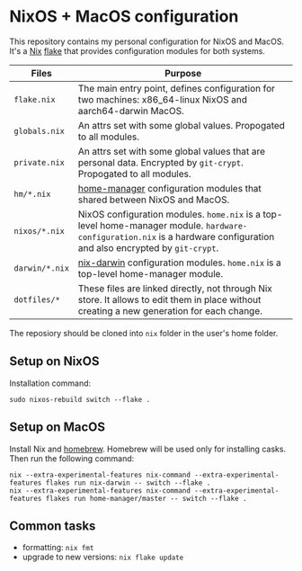 # NixOS + MacOS configuration

This repository contains my personal configuration for NixOS and MacOS. It's a [Nix](https://brew.sh/) [flake](https://nixos.wiki/wiki/Flakes) that provides configuration modules for both systems.

| Files          | Purpose                                                                                                                                                                 |
|----------------|-------------------------------------------------------------------------------------------------------------------------------------------------------------------------|
| `flake.nix`    | The main entry point, defines configuration for two machines: x86_64-linux NixOS and aarch64-darwin MacOS.                                                              |
| `globals.nix`  | An attrs set with some global values. Propogated to all modules.                                                                                                        |
| `private.nix`  | An attrs set with some global values that are personal data. Encrypted by `git-crypt`. Propogated to all modules.                                                       |
| `hm/*.nix`     | [home-manager](https://github.com/nix-community/home-manager) configuration modules that shared between NixOS and MacOS.                                                |
| `nixos/*.nix`  | NixOS configuration modules. `home.nix` is a top-level home-manager module. `hardware-configuration.nix` is a hardware configuration and also encrypted by `git-crypt`. |
| `darwin/*.nix` | [nix-darwin](https://github.com/LnL7/nix-darwin) configuration modules. `home.nix` is a top-level home-manager module.                                                  |
| `dotfiles/*`   | These files are linked directly, not through Nix store. It allows to edit them in place without creating a new generation for each change.                              |

The reposiory should be cloned into `nix` folder in the user's home folder.

## Setup on NixOS

Installation command:

``` shell
sudo nixos-rebuild switch --flake .
```

## Setup on MacOS

Install Nix and [homebrew](https://brew.sh/). Homebrew will be used only for installing casks. Then run the following command:

``` shell
nix --extra-experimental-features nix-command --extra-experimental-features flakes run nix-darwin -- switch --flake .
nix --extra-experimental-features nix-command --extra-experimental-features flakes run home-manager/master -- switch --flake .
```

## Common tasks

* formatting: `nix fmt`
* upgrade to new versions: `nix flake update`

